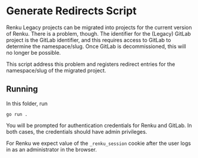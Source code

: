 # Generate Redirects Script

Renku Legacy projects can be migrated into projects for the current version of Renku. There is a problem, though. The identifier for the (Legacy) GitLab project is the GitLab identifier, and this requires access to GitLab to determine the namespace/slug. Once GitLab is decommissioned, this will no longer be possible.

This script address this problem and registers redirect entries for the namespace/slug of the migrated project.


## Running

In this folder, run

```
go run .
```

You will be prompted for authentication credentials for Renku and GitLab. In both cases, the credentials should have admin privileges.

For Renku we expect value of the `_renku_session` cookie after the user logs in as an administrator in the browser.
